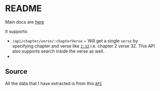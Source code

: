 # README

Main docs are [here](https://quranapi.hashir.pro/docs/)

It supports:

- `/api/chapter/verse/:chapterVerse` ~ Will get a single `verse` by specifying chapter and verse like [`2:32`](https://quranapi.hashir.pro/api/chapter/verse/2:32) i.e. chapter 2 verse 32. This API also supports search inside the verse as well.
- 

## Source

All the data that I have extracted is from this [`API`](https://www.alislam.org/quran/read/api.php?action=chapter&v=1:1)
